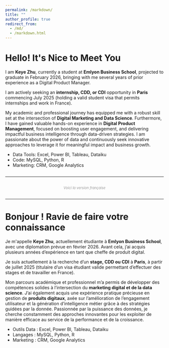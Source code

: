 ```yaml
---
permalink: /markdown/
title: ""
author_profile: true
redirect_from: 
  - /md/
  - /markdown.html
---
```




# Hello! It's Nice to Meet You

I am **Keye Zhu**, currently a student at **Emlyon Business School**, projected to graduate in February 2026, bringing with me several years of prior experience as a Digital Product Manager.

I am actively seeking an **internship, CDD, or CDI** opportunity in **Paris** commencing July 2025 (holding a valid student visa that permits internships and work in France).

My academic and professional journey has equipped me with a robust skill set at the intersection of **Digital Marketing and Data Science**. Furthermore, I have gained valuable hands-on experience in **Digital Product Management**, focused on boosting user engagement, and delivering impactful business intelligence through data-driven strategies. I am passionate about the power of data and continuously seek innovative approaches to leverage it for meaningful impact and business growth.

* Data Tools: Excel, Power BI, Tableau, Dataiku
* Code: MySQL, Python, R
* Marketing: CRM, Google Analytics


<hr style="margin: 2em 0;"/>
<p align="center" style="color: #999999; font-size: 0.8em;"><em>Voici la version française</em></p>
<hr style="margin: 2em 0;"/>



# Bonjour ! Ravie de faire votre connaissance
Je m'appelle **Keye Zhu**, actuellement étudiante à  **Emlyon Business School**, avec une diplomation prévue en février 2026. Avant cela, j’ai acquis plusieurs années d’expérience en tant que cheffe de produit digital.

Je suis actuellement à la recherche d’un **stage, CDD ou CDI** à **Paris**, à partir de juillet 2025 (titulaire d’un visa étudiant valide permettant d’effectuer des stages et de travailler en France).

Mon parcours académique et professionnel m’a permis de développer des compétences solides à l’intersection du **marketing digital et de la data science**. J’ai également acquis une expérience pratique précieuse en gestion de **produits digitaux**, axée sur l’amélioration de l’engagement utilisateur et la génération d’intelligence métier grâce à des stratégies guidées par la donnée.
Passionnée par la puissance des données, je cherche constamment des approches innovantes pour les exploiter de manière efficace au service de la performance et de la croissance.

* Outils Data : Excel, Power BI, Tableau, Dataiku
* Langages : MySQL, Python, R
* Marketing : CRM, Google Analytics
